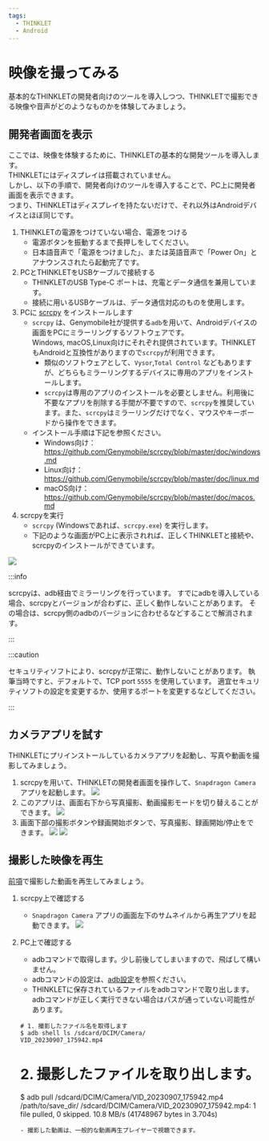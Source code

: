 ```yaml
---
tags:
  - THINKLET
  - Android
---
```


# 映像を撮ってみる
基本的なTHINKLETの開発者向けのツールを導入しつつ、THINKLETで撮影できる映像や音声がどのようなものかを体験してみましょう。
## 開発者画面を表示
ここでは、映像を体験するために、THINKLETの基本的な開発ツールを導入します。  
THINKLETにはディスプレイは搭載されていません。  
しかし、以下の手順で、開発者向けのツールを導入することで、PC上に開発者画面を表示できます。  
つまり、THINKLETはディスプレイを持たないだけで、それ以外はAndroidデバイスとほぼ同じです。

1. THINKLETの電源をつけていない場合、電源をつける
   - 電源ボタンを振動するまで長押しをしてください。
   - 日本語音声で「電源をつけました」、または英語音声で「Power On」とアナウンスされたら起動完了です。
2. PCとTHINKLETをUSBケーブルで接続する
   - THINKLETのUSB Type-C ポートは、充電とデータ通信を兼用しています。
   - 接続に用いるUSBケーブルは、データ通信対応のものを使用します。
3. PCに [scrcpy](https://github.com/Genymobile/scrcpy) をインストールします
   - `scrcpy` は、Genymobile社が提供する`adb`を用いて、Androidデバイスの画面をPCにミラーリングするソフトウェアです。  
   Windows, macOS,Linux向けにそれぞれ提供されています。THINKLETもAndroidと互換性がありますので`scrcpy`が利用できます。
     - 類似のソフトウェアとして、`Vysor`,`Total Control` などもありますが、どちらもミラーリングするデバイスに専用のアプリをインストールします。
     - `scrcpy`は専用のアプリのインストールを必要としません。利用後に不要なアプリを削除する手間が不要ですので、`scrcpy`を推奨しています。また、`scrcpy`はミラーリングだけでなく、マウスやキーボードから操作をできます。
   - インストール手順は下記を参照ください。
     - Windows向け：https://github.com/Genymobile/scrcpy/blob/master/doc/windows.md
     - Linux向け：https://github.com/Genymobile/scrcpy/blob/master/doc/linux.md
     - macOS向け：https://github.com/Genymobile/scrcpy/blob/master/doc/macos.md
4. scrcpyを実行
   - `scrcpy` (Windowsであれば、`scrcpy.exe`) を実行します。
   - 下記のような画面がPC上に表示されれば、正しくTHINKLETと接続や、scrcpyのインストールができています。
  
  ![](./img/launcher/home.jpg)

:::info

scrcpyは、adb経由でミラーリングを行っています。
すでにadbを導入している場合、scrcpyとバージョンが合わずに、正しく動作しないことがあります。
その場合は、scrcpy側のadbのバージョンに合わせるなどすることで解消されます。

:::

:::caution

セキュリティソフトにより、scrcpyが正常に、動作しないことがあります。
執筆当時ですと、デフォルトで、TCP port `5555` を使用しています。
適宜セキュリティソフトの設定を変更するか、使用するポートを変更するなどしてください。

:::

## カメラアプリを試す
THINKLETにプリインストールしているカメラアプリを起動し、写真や動画を撮影してみましょう。

1. scrcpyを用いて、THINKLETの開発者画面を操作して、`Snapdragon Camera` アプリを起動します。
  ![](img/snapdragon/home.jpg)
2. このアプリは、画面右下から写真撮影、動画撮影モードを切り替えることができます。
  ![](img/snapdragon/choose.jpg)
3. 画面下部の撮影ボタンや録画開始ボタンで、写真撮影、録画開始/停止をできます。
  ![](img/snapdragon/startRecord.jpg)
  ![](img/snapdragon/recorrding.jpg)

## 撮影した映像を再生
[前項](#カメラアプリを試す)で撮影した動画を再生してみましょう。

1. scrcpy上で確認する
   - `Snapdragon Camera` アプリの画面左下のサムネイルから再生アプリを起動できます。
   ![](img/snapdragon/recorded.jpg)

2. PC上で確認する
   - adbコマンドで取得します。少し前後してしまいますので、飛ばして構いません。
   - adbコマンドの設定は、[adb設定](./3_helloworld.md#adb設定)を参照ください。
   - THINKLETに保存されているファイルをadbコマンドで取り出します。  
   adbコマンドが正しく実行できない場合はパスが通っていない可能性があります。
    ```
    # 1. 撮影したファイル名を取得します
    $ adb shell ls /sdcard/DCIM/Camera/
    VID_20230907_175942.mp4
    ```

    # 2. 撮影したファイルを取り出します。
    $ adb pull /sdcard/DCIM/Camera/VID_20230907_175942.mp4 /path/to/save_dir/
    /sdcard/DCIM/Camera/VID_20230907_175942.mp4: 1 file pulled, 0 skipped. 10.8 MB/s (41748967 bytes in 3.704s)
    ```
   - 撮影した動画は、一般的な動画再生プレイヤーで視聴できます。
